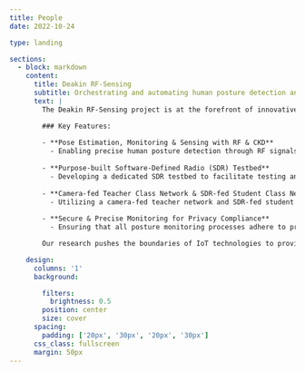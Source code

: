 ```yaml
---
title: People
date: 2022-10-24

type: landing

sections:
  - block: markdown
    content:
      title: Deakin RF-Sensing
      subtitle: Orchestrating and automating human posture detection and monitoring with state-of-the-art Radio Frequency (RF) and Correlated Knowledge Distillation (CKD).
      text: |
        The Deakin RF-Sensing project is at the forefront of innovative research in human posture detection and monitoring. By leveraging advanced Radio Frequency (RF) sensing and Correlated Knowledge Distillation (CKD), we aim to enhance the accuracy and reliability of posture monitoring, even in complex scenarios involving occlusions.

        ### Key Features:
        
        - **Pose Estimation, Monitoring & Sensing with RF & CKD**
          - Enabling precise human posture detection through RF signals and CKD techniques, even when occlusions occur.
        
        - **Purpose-built Software-Defined Radio (SDR) Testbed**
          - Developing a dedicated SDR testbed to facilitate testing and real-world applications of RF sensing technologies in posture monitoring.
        
        - **Camera-fed Teacher Class Network & SDR-fed Student Class Network**
          - Utilizing a camera-fed teacher network and SDR-fed student network to enhance posture detection and monitoring through sophisticated machine learning models.
        
        - **Secure & Precise Monitoring for Privacy Compliance**
          - Ensuring that all posture monitoring processes adhere to privacy standards, offering secure and precise monitoring solutions.

        Our research pushes the boundaries of IoT technologies to provide innovative and privacy-compliant solutions for real-time posture detection and monitoring across various industries.

    design:
      columns: '1'
      background:

        filters:
          brightness: 0.5
        position: center
        size: cover
      spacing:
        padding: ['20px', '30px', '20px', '30px']
      css_class: fullscreen
      margin: 50px
---
```

